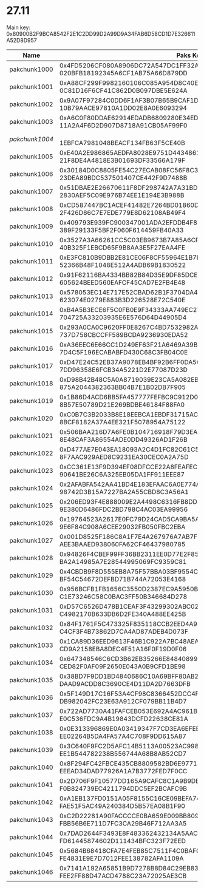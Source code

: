 # 27.11
Main key: 0x80900B2F9BCA8542F2E1C2DD99D2A99D9A34FAB6D58CD1D7E326611A52D8D957

| Name         | Paks Keys                                                                                               |
|--------------|---------------------------------------------------------------------------------------------------------|
| pakchunk1000 | 0x4FD5206CF080A8906DC72A547DC1FF32A2C12F90FC75CDAB87C1FAFCB6B71439</br>020BFB18192345A6CF1AB75A66D879DD |
| pakchunk1001 | 0xA88CF299F9982160106C085A954D8C40E47ABF09A3E36C4782D5B8D6B8487AFE</br>0C81D16F6CF41C862D0B097DBE5E624A |
| pakchunk1002 | 0x9A07F97284C0DD6F1AF3B07B65B9CAF1D31C4704E80410E3387E2A66858BC3DB</br>10B79AACE97810A1DD02E8A0E6093294 |
| pakchunk1003 | 0xA6C0F80DDAE62914EDADB6809280E34EDAC2D336407253EC5A6F776B0FDEEA10</br>11A2A4F6D2D907D8718A91CB05AF99F0 |
|*pakchunk1004*| </br>1EBFCA7981048BEACF134FB63F5CE40B                                                                   |
| pakchunk1005 | 0xE40A2E986865AEDFA8028E9751D4434861C8A779DD01639FF4919B05945EB1F9</br>21F8DE4A4818E3B01693DF33566A179F |
| pakchunk1006 | 0x30184D0C8805FE54C27ECAB08FC56F8C3D5605876FD4CBEBC13FA4F0C0B20F38</br>23DEA89BDC537501407CE442F9D7488B |
| pakchunk1007 | 0x51DBAE2E26670611F8DF298742A7A31BDD49154228602C9DA54A50E925815A06</br>2830AEF5C09E976B74EE1E194E3B988B |
| pakchunk1008 | 0xCD587447BC1ACEF41482E7264BD01860D9CDDA0FA8158BFC64C9610F75A71F45</br>2F426D86C7E7EDE779E8D62108AB49F4 |
| pakchunk1009 | 0x409793E939FC900347001ADA2EFDDB4F853EE0353D6B1C7C9FB0231BDED6BDB1</br>389F29133F5BF2F060F614459FB40A33 |
| pakchunk1010 | 0x3527A3A66261CC5C03EB9673B7A85A6CF47ABE57ACA2F5360E5128E65C9533C3</br>40B325F1EBCD65F9B8AA3E5F27EAA4FE |
| pakchunk1011 | 0xE3FC810B9DBB2E81CE06F8CF55964E1B7BEA20545931824A94AB83D4E8182BD4</br>52366B48F1048E512A4ADB69B1830522 |
| pakchunk1012 | 0x91F62116BA4334BB82B84D35E9DF85DCE87434071097E4C96DBFD31517C48F2E</br>605624BEED560EAFCF45CAD7E2FB4E48 |
| pakchunk1013 | 0x578053EC14E717E52CBAD62B1F3704DA4E3D2BA9CD0125AD17B1CB600F9DA328</br>623074E0279E883B3D226528E72C540E |
| pakchunk1014 | 0xB4A5B3ECE6F5C0FB0E9F34333AA749EC27797BD3FE5555C92FB0C8770C3A56B3</br>704725A33203935E6E576D64D44905D4 |
| pakchunk1015 | 0x293A0CA0C9620FF0E8267C4BD7532982A802B071D4245849C63F27922C482A2C</br>737D758CBCCFF589BCDA9236930EDA52 |
| pakchunk1016 | 0xA36EEC6E66CC1D249EF63F21A6469A39BA583A7215919C6D6A8E880D45016B9B</br>7D4C5F196ECABABFD430C68C3FB04C0E |
| pakchunk1017 | 0xD47E24C52EB37A9078EB4BF92B6FF0DA5CAE09D8F842C9E2D79175A9248F55D4</br>7DD96358E6FCB34A5221D2E77087D23D |
| pakchunk1018 | 0xD98B42B48C5A0A8719039E23CA5A082EBAB7D33C01271DD44D1572918895CB79</br>875A2044382363BB04B7E1B02DB7F905 |
| pakchunk1019 | 0x1B86D4ACD6BB5FA457777FEFBC9C912D0AFB7614A23E8DBECAE2ABA76E115CDD</br>8B57E50789D21E269BDBE46184F88FA0 |
| pakchunk1020 | 0xC0B7C3B2033B8E18EEBCA1EBDF31715ACE290E7D769D1886E115507EE3524EE3</br>8BCF8182A37A4EE321F5078954A75122 |
| pakchunk1021 | 0x506BAA216D7A6FE0B104716918F79D3EAB058AC5F72B28014EAF384058B86441</br>8E48CAF3A86554ADE0DD49326AD1F26B |
| pakchunk1022 | 0xD477AE7E043EA18093A2C4D1FC82C61C59F2A6F4BEB9D8F2D53B327DFC9AFAAB</br>8F7AAC929AED8C9231EA30CEC0A2A75D |
| pakchunk1023 | 0xCC361E13F9D394EF08DFCCE22A8FEAFECB2FDF0D9F1E45A70CD9FA9B0D1910D3</br>90641BE26C6A325EB05DA1FF911EEE87 |
| pakchunk1024 | 0x2AFABFA542AA41BD4E183EFAAC6A0E774A1D712991B5E8F92AF1B8AFEA1F3876</br>98742D3B15A7227BA2A55CBD8C3A56A1 |
| pakchunk1025 | 0x206ED93F4E888009E2A4498C6316FB8DDB7B1EE5C7A39BBCCD4A689AF2588233</br>9E380D6486FDC2BD798C4AC03EA99956 |
| pakchunk1026 | 0x19764523A2617E0FC79D24CAD5CA9BA5AE40CB51B32DCA39B18B58E513D371F3</br>9E6F84C908A6CEE29032FB050FBC2EBA |
| pakchunk1027 | 0x001D8525F186C8A1F7E4A267976A7AB7FF39B1960EE604A06D2FA2941036997E</br>AEE3BAAED938060FA62CF46437980785 |
| pakchunk1028 | 0x94826F4CBEF99FF36BB2311EE0D77E2F85100A23DC62F1DA0DB739ABBC4955B3</br>BA2A14985A7E28544995069FC9359C81 |
| pakchunk1029 | 0x4CBDB9F8D555EB8A75F57BBA03BF9554C7CDC04B1E45988467C2744017C8916B</br>BF54C54672DEFBD71B744A72053E4168 |
| pakchunk1030 | 0x956BCFB1FB1656C3550D2387EC9A5950B120A10F892AB58FB92A88C3DE369A6A</br>C1E73246C58C0BAC3FF50B346684D278 |
| pakchunk1031 | 0xD57C6526D478B1CEAF3F43299302ABC02AC71D3022F863F63EEE40CFBC9FB5CB</br>C4982170B633DB6D2FE340A488EE425B |
| pakchunk1032 | 0x84F1761F5C473325F835118CCB2EED4A94B5C9FD8D1ECD6F4AD37F5AAED3E9A0</br>C4CF3F4B73862D7CA4AD87ADEB4D073F |
| pakchunk1033 | 0x1CA89D36EED9613F46B1C922A7BC48AEAC4A0B8948790D242C69258DDAA3D641</br>CD9A2158EBA8DEC4F51A16F0F19D0F06 |
| pakchunk1034 | 0x647348546C6CD3B62EB35266E848408999A952C8A5D07BAC1D2D871F4BEFA3EF</br>CED82F0AF09F2650E043A0B9CFD1BE98 |
| pakchunk1035 | 0x38BD7F9DD1BD4840686C10A69BFF80AB2EBB4BC03AB1E6E9155E307B71C58E82</br>DAAD9ACDD8C3690CE4D11DA2D7663DFB |
| pakchunk1036 | 0x5F149D17C16F53A4CF98C8366452DCC4F5C5CA89B7B3921C0E9485CFCADC75F4</br>DB982042FC23E63A912CF079BB11B4D7 |
| pakchunk1037 | 0x722AD7730A41FAFCEB053E692A4AC961B746AD644190283E509FB1DB4C94D49D</br>E0C536FDC9A4B19843DCFD22638CE81A |
| pakchunk1038 | 0x0E313396869E0A03419347F7CD3EA6EFEE9336BC6EEC402896ABDBB0DCA472EC</br>EE02264B5DA4FA57A4C708F9DD615A87 |
| pakchunk1039 | 0x3C640F9FC2D5AFC14B5113A00523AC9987058BF0663555A8050FA4025DEEB88C</br>EE1B544782238B556744A68B8AB52CD7 |
| pakchunk1040 | 0x8F294FC42FBCE435CB8809582BD6E97713113FF926AB8131AA9964738BB6EC41</br>EEEAD34DAD77926A1A7B3772FED7F0CC |
| pakchunk1041 | 0x2D706F9F10577DD165A9CAFC8C1A9B9DB9429E1DE4BDE742BE47C98C88BF9442</br>F0B824739EC4211794DDC5EF2BCAFC9B |
| pakchunk1042 | 0xA1EB137FD0151A05F8155C16CE09BEFA74043B4680472B94E6B65AD5FEA1A05B</br>FAE51F5AC49A240384D5B57EA08B1F90 |
| pakchunk1043 | 0xC2D22281A90FACCCCE0BA659E009BB8096BE08D1217BB0CF02BD59384FD6659F</br>FBB56B6E711D7FC3CA29B46F712AA3A5 |
| pakchunk1044 | 0x7DAD2644F3493E8F483362432134A5AAC78520571C5616E303FB3B1712FE0FFD</br>FD61445874602D111434BFC323F72EED |
| pakchunk1045 | 0x5684B68418CFA7E4FEB85C7511F4C0BAF07A823944776780F32A21E7756C8C00</br>FE4831E9E7D7012FEE138782AFA1109A |
| pakchunk1046 | 0x7141A192A65851B9D7278B8D84C29EB83326A733BF42AC90257216EDDD57E265</br>FEE2FF88D47ACD4788C23A72025AE3CB |
